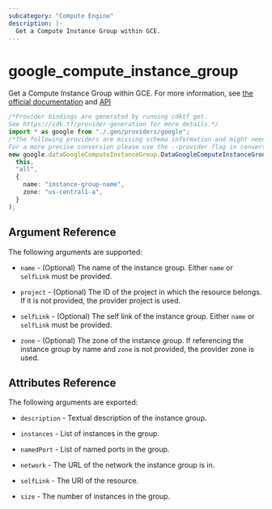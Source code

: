 ```yaml
---
subcategory: "Compute Engine"
description: |-
  Get a Compute Instance Group within GCE.
---
```


# google\_compute\_instance\_group

Get a Compute Instance Group within GCE.
For more information, see [the official documentation](https://cloud.google.com/compute/docs/instance-groups/#unmanaged_instance_groups)
and [API](https://cloud.google.com/compute/docs/reference/latest/instanceGroups)

```typescript
/*Provider bindings are generated by running cdktf get.
See https://cdk.tf/provider-generation for more details.*/
import * as google from "./.gen/providers/google";
/*The following providers are missing schema information and might need manual adjustments to synthesize correctly: google.
For a more precise conversion please use the --provider flag in convert.*/
new google.dataGoogleComputeInstanceGroup.DataGoogleComputeInstanceGroup(
  this,
  "all",
  {
    name: "instance-group-name",
    zone: "us-central1-a",
  }
);

```

## Argument Reference

The following arguments are supported:

*   `name` - (Optional) The name of the instance group. Either `name` or `selfLink` must be provided.

*   `project` - (Optional) The ID of the project in which the resource belongs. If it
    is not provided, the provider project is used.

*   `selfLink` - (Optional) The self link of the instance group. Either `name` or `selfLink` must be provided.

*   `zone` - (Optional) The zone of the instance group. If referencing the instance group by name
    and `zone` is not provided, the provider zone is used.

## Attributes Reference

The following arguments are exported:

*   `description` - Textual description of the instance group.

*   `instances` - List of instances in the group.

*   `namedPort` - List of named ports in the group.

*   `network` - The URL of the network the instance group is in.

*   `selfLink` - The URI of the resource.

*   `size` - The number of instances in the group.
